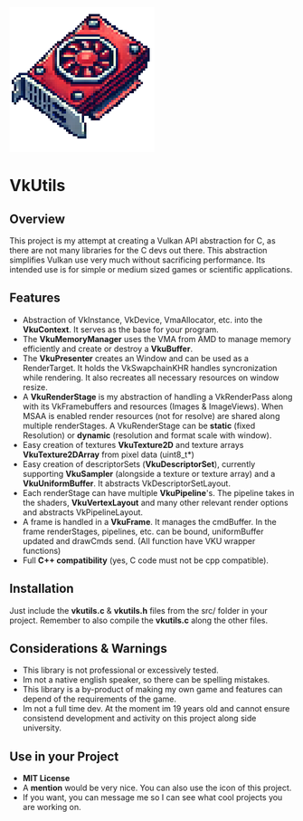 ![Logo](run/resources/icon_medium.png)
# VkUtils
## Overview
This project is my attempt at creating a Vulkan API abstraction for C, as there are not many libraries for the C devs out there. This abstraction simplifies Vulkan use very much without sacrificing performance. Its intended use is for simple or medium sized games or scientific applications.

## Features
- Abstraction of VkInstance, VkDevice, VmaAllocator, etc. into the **VkuContext**. It serves as the base for your program.
- The **VkuMemoryManager** uses the VMA from AMD to manage memory efficiently and create or destroy a **VkuBuffer**.
- The **VkuPresenter** creates an Window and can be used as a RenderTarget. It holds the VkSwapchainKHR handles syncronization while rendering. It also recreates all necessary resources on window resize.
- A **VkuRenderStage** is my abstraction of handling a VkRenderPass along with its VkFramebuffers and resources (Images & ImageViews). When MSAA is enabled render resources (not for resolve) are shared along multiple renderStages. A VkuRenderStage can be **static** (fixed Resolution) or **dynamic** (resolution and format scale with window).
- Easy creation of textures **VkuTexture2D** and texture arrays **VkuTexture2DArray** from pixel data (uint8_t*)
- Easy creation of descriptorSets (**VkuDescriptorSet**), currently supporting **VkuSampler** (alongside a texture or texture array) and a **VkuUniformBuffer**. It abstracts VkDescriptorSetLayout.
- Each renderStage can have multiple **VkuPipeline**'s. The pipeline takes in the shaders, **VkuVertexLayout** and many other relevant render options and abstracts VkPipelineLayout. 
- A frame is handled in a **VkuFrame**. It manages the cmdBuffer. In the frame renderStages, pipelines, etc. can be bound, uniformBuffer updated and drawCmds send. (All function have VKU wrapper functions)
- Full **C++ compatibility** (yes, C code must not be cpp compatible).

## Installation
Just include the **vkutils.c** & **vkutils.h** files from the src/ folder in your project. Remember to also compile the **vkutils.c** along the other files.

## Considerations & Warnings
- This library is not professional or excessively tested.
- Im not a native english speaker, so there can be spelling mistakes.
- This library is a by-product of making my own game and features can depend of the requirements of the game.
- Im not a full time dev. At the moment im 19 years old and cannot ensure consistend development and activity on this project along side university.

## Use in your Project
- **MIT License**
- A **mention** would be very nice. You can also use the icon of this project.
- If you want, you can message me so I can see what cool projects you are working on.